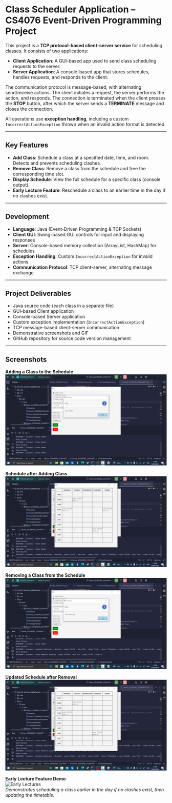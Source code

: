 # Class Scheduler Application – CS4076 Event-Driven Programming Project

This project is a **TCP protocol-based client-server service** for scheduling classes. It consists of two applications:  

- **Client Application**: A GUI-based app used to send class scheduling requests to the server.  
- **Server Application**: A console-based app that stores schedules, handles requests, and responds to the client.  

The communication protocol is message-based, with alternating send/receive actions. The client initiates a request, the server performs the action, and responds. The connection is terminated when the client presses the **STOP** button, after which the server sends a **TERMINATE** message and closes the connection.  

All operations use **exception handling**, including a custom `IncorrectActionException` thrown when an invalid action format is detected.  

---

## Key Features

- **Add Class**: Schedule a class at a specified date, time, and room. Detects and prevents scheduling clashes.  
- **Remove Class**: Remove a class from the schedule and free the corresponding time slot.  
- **Display Schedule**: View the full schedule for a specific class (console output).  
- **Early Lecture Feature**: Reschedule a class to an earlier time in the day if no clashes exist.  

---

## Development

- **Language**: Java (Event-Driven Programming & TCP Sockets)  
- **Client GUI**: Swing-based GUI controls for input and displaying responses  
- **Server**: Console-based memory collection (ArrayList, HashMap) for schedules  
- **Exception Handling**: Custom `IncorrectActionException` for invalid actions  
- **Communication Protocol**: TCP client-server, alternating message exchange  

---

## Project Deliverables

- Java source code (each class in a separate file)  
- GUI-based Client application  
- Console-based Server application  
- Custom exception implementation (`IncorrectActionException`)  
- TCP message-based client-server communication  
- Demonstrative screenshots and GIF  
- GitHub repository for source code version management  

---

## Screenshots

**Adding a Class to the Schedule**  
![Add Class](images/add_screenshot.png)  

**Schedule after Adding Class**  
![Display Schedule](images/display1_screenshot.png)  

**Removing a Class from the Schedule**  
![Remove Class](images/remove_screenshot.png)  

**Updated Schedule after Removal**  
![Updated Schedule](images/display2_screenshot.png)  

**Early Lecture Feature Demo**  
![Early Lectures](images/timetable.gif)  
*Demonstrates scheduling a class earlier in the day if no clashes exist, then updating the timetable.*
